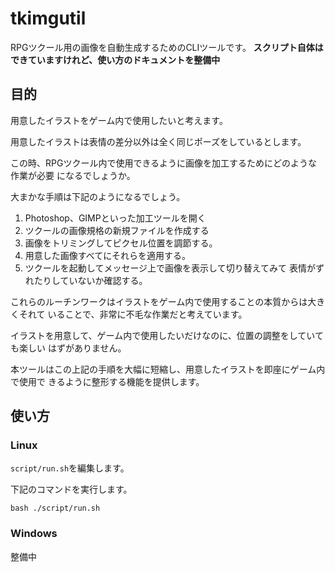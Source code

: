 # tkimgutil
RPGツクール用の画像を自動生成するためのCLIツールです。
**スクリプト自体はできていますけれど、使い方のドキュメントを整備中**

## 目的
用意したイラストをゲーム内で使用したいと考えます。

用意したイラストは表情の差分以外は全く同じポーズをしているとします。

この時、RPGツクール内で使用できるように画像を加工するためにどのような作業が必要
になるでしょうか。

大まかな手順は下記のようになるでしょう。

1. Photoshop、GIMPといった加工ツールを開く
2. ツクールの画像規格の新規ファイルを作成する
3. 画像をトリミングしてピクセル位置を調節する。
4. 用意した画像すべてにそれらを適用する。
5. ツクールを起動してメッセージ上で画像を表示して切り替えてみて
   表情がずれたりしていないか確認する。

これらのルーチンワークはイラストをゲーム内で使用することの本質からは大きくそれて
いることで、非常に不毛な作業だと考えています。

イラストを用意して、ゲーム内で使用したいだけなのに、位置の調整をしていても楽しい
はずがありません。

本ツールはこの上記の手順を大幅に短縮し、用意したイラストを即座にゲーム内で使用で
きるように整形する機能を提供します。

## 使い方
### Linux
`script/run.sh`を編集します。

下記のコマンドを実行します。

```shell
bash ./script/run.sh
```

### Windows
整備中
